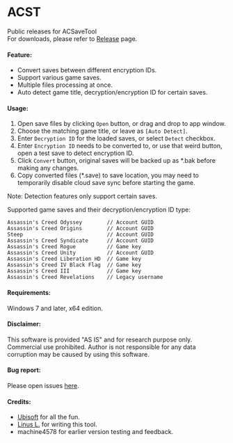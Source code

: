 ACST
====
Public releases for ACSaveTool  
For downloads, please refer to [Release](https://github.com/linzhouyu/ACST/releases) page.

#### Feature:
- Convert saves between different encryption IDs.
- Support various game saves.
- Multiple files processing at once.
- Auto detect game title, decryption/encryption ID for certain saves.

#### Usage:
1. Open save files by clicking `Open` button, or drag and drop to app window.
2. Choose the matching game title, or leave as `[Auto Detect]`.
3. Enter `Decryption ID` for the loaded saves, or select `Detect` checkbox.
4. Enter `Encryption ID` needs to be converted to, or use that weird button, open a test save to detect encryption ID.
5. Click `Convert` button, original saves will be backed up as *.bak before making any changes.
6. Copy converted files (*.save) to save location, you may need to temporarily disable cloud save sync before starting the game.

Note: Detection features only support certain saves.

Supported game saves and their decryption/encryption ID type:
```
Assassin's Creed Odyssey        // Account GUID
Assassin's Creed Origins        // Account GUID
Steep                           // Account GUID
Assassin's Creed Syndicate      // Account GUID
Assassin's Creed Rogue          // Game key
Assassin's Creed Unity          // Account GUID
Assassin's Creed Liberation HD  // Game key
Assassin's Creed IV Black Flag  // Game key
Assassin's Creed III            // Game key
Assassin's Creed Revelations    // Legacy username
```

#### Requirements:
Windows 7 and later, x64 edition.

#### Disclaimer:
This software is provided "AS IS" and for research purpose only. Commercial use prohibited.
Author is not responsible for any data corruption may be caused by using this software.

#### Bug report:
Please open issues [here](https://github.com/linzhouyu/ACST/issues).

#### Credits:
- [Ubisoft](https://www.ubisoft.com/) for all the fun.
- [Linus L.](https://github.com/linzhouyu) for writing this tool.
- machine4578 for earlier version testing and feedback.
